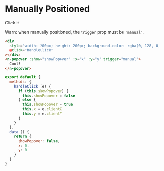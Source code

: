 # Manually Positioned

Click it.

Warn: when manually positioned, the `trigger` prop must be `'manual'`.

```html
<div
  style="width: 200px; height: 200px; background-color: rgba(0, 128, 0, .5);"
  @click="handleClick"
></div>
<n-popover :show="showPopover" :x="x" :y="y" trigger="manual">
  Cool!
</n-popover>
```

```js
export default {
  methods: {
    handleClick (e) {
      if (this.showPopover) {
        this.showPopover = false
      } else {
        this.showPopover = true
        this.x = e.clientX
        this.y = e.clientY
      }
    }
  },
  data () {
    return {
      showPopover: false,
      x: 0,
      y: 0
    }
  }
}
```

